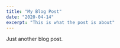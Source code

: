 ```yaml
---
title: "My Blog Post"
date: "2020-04-14"
excerpt: "This is what the post is about"
---
```


Just another blog post.